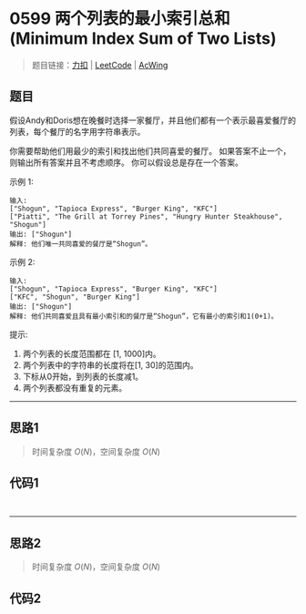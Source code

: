 # 0599 两个列表的最小索引总和(Minimum Index Sum of Two Lists)

> 题目链接：[力扣](https://leetcode-cn.com/problems/minimum-index-sum-of-two-lists/) | [LeetCode](https://leetcode.com/problems/minimum-index-sum-of-two-lists/) | [AcWing](3)

## 题目

假设Andy和Doris想在晚餐时选择一家餐厅，并且他们都有一个表示最喜爱餐厅的列表，每个餐厅的名字用字符串表示。

你需要帮助他们用最少的索引和找出他们共同喜爱的餐厅。 如果答案不止一个，则输出所有答案并且不考虑顺序。 你可以假设总是存在一个答案。

示例 1:

```plain
输入:
["Shogun", "Tapioca Express", "Burger King", "KFC"]
["Piatti", "The Grill at Torrey Pines", "Hungry Hunter Steakhouse", "Shogun"]
输出: ["Shogun"]
解释: 他们唯一共同喜爱的餐厅是“Shogun”。
```

示例 2:

```plain
输入:
["Shogun", "Tapioca Express", "Burger King", "KFC"]
["KFC", "Shogun", "Burger King"]
输出: ["Shogun"]
解释: 他们共同喜爱且具有最小索引和的餐厅是“Shogun”，它有最小的索引和1(0+1)。
```

提示:

1. 两个列表的长度范围都在 [1, 1000]内。
2. 两个列表中的字符串的长度将在[1, 30]的范围内。
3. 下标从0开始，到列表的长度减1。
4. 两个列表都没有重复的元素。

---

## 思路1

> 时间复杂度 $O(N)$，空间复杂度 $O(N)$

## 代码1

```cpp

```

```java

```

---

## 思路2

> 时间复杂度 $O(N)$，空间复杂度 $O(N)$

## 代码2

```cpp

```
